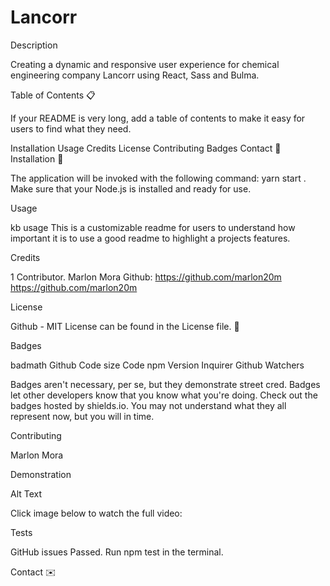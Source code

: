 # Lancorr 

Description

Creating a dynamic and responsive user experience for chemical engineering company Lancorr using React, Sass and Bulma.

Table of Contents 📋

If your README is very long, add a table of contents to make it easy for users to find what they need.

Installation
Usage
Credits
License
Contributing
Badges
Contact
🚧 Installation 🚧

The application will be invoked with the following command: yarn start . Make sure that your Node.js is installed and ready for use. 

Usage

kb usage
This is a customizable readme for users to understand how important it is to use a good readme to highlight a projects features.

Credits

1 Contributor. 
Marlon Mora 
Github: https://github.com/marlon20m https://github.com/marlon20m

License


Github - MIT License can be found in the License file. 📁



Badges

badmath Github Code size Code npm Version Inquirer Github Watchers

Badges aren't necessary, per se, but they demonstrate street cred. Badges let other developers know that you know what you're doing. Check out the badges hosted by shields.io. You may not understand what they all represent now, but you will in time.

Contributing

Marlon Mora

Demonstration

Alt Text

Click image below to watch the full video:

 
Tests

GitHub issues 
Passed. Run npm test in the terminal.

Contact ✉️
